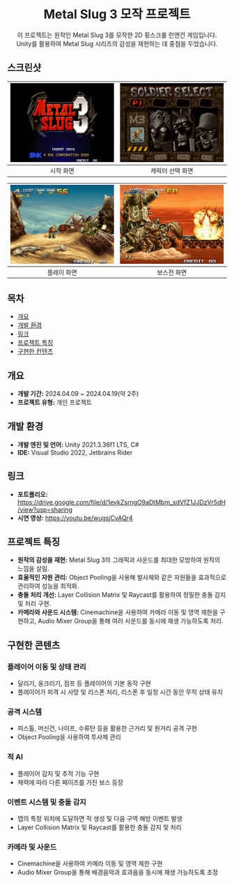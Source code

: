 <div align="center">
<h1>Metal Slug 3 모작 프로젝트</h1>
이 프로젝트는 원작인 Metal Slug 3를 모작한 2D 횡스크롤 런앤건 게임입니다.<br>
Unity를 활용하여 Metal Slug 시리즈의 감성을 재현하는 데 중점을 두었습니다.
</div>

## 스크린샷
<div align="center">

| ![Title](Images/Resize/Title.png) | ![Soldier Select](Images/Resize/Soldier_Select.png) |
|:---:|:---:|
| 시작 화면 | 캐릭터 선택 화면 |

| ![Play1](Images/Resize/Play1.png) | ![Boss](Images/Resize/Boss.png) |
|:---:|:---:|
| 플레이 화면 | 보스전 화면 |

</div>

## 목차
  - [개요](#개요) 
  - [개발 환경](#개발-환경)
  - [링크](#링크)
  - [프로젝트 특징](#프로젝트-특징)
  - [구현한 컨텐츠](#구현한-컨텐츠)

## 개요
- **개발 기간:** 2024.04.09 ~ 2024.04.19(약 2주)
- **프로젝트 유형:** 개인 프로젝트

## 개발 환경
- **개발 엔진 및 언어:** Unity 2021.3.36f1 LTS, C#
- **IDE:** Visual Studio 2022, Jetbrains Rider

## 링크
- **포트폴리오:** https://drive.google.com/file/d/1eykZsrngO9aDtMbm_sdVfZ1JJDzVr5dH/view?usp=sharing
- **시연 영상:** https://youtu.be/wugsjCvAQr4

## 프로젝트 특징
- **원작의 감성을 재현:** Metal Slug 3의 그래픽과 사운드를 최대한 모방하여 원작의 느낌을 살림.
- **효율적인 자원 관리:** Object Pooling을 사용해 발사체와 같은 자원들을 효과적으로 관리하여 성능을 최적화.
- **충돌 처리 개선:** Layer Collision Matrix 및 Raycast를 활용하여 정밀한 충돌 감지 및 처리 구현.
- **카메라와 사운드 시스템:** Cinemachine을 사용하여 카메라 이동 및 영역 제한을 구현하고, Audio Mixer Group을 통해 여러 사운드를 동시에 재생 가능하도록 처리.

## 구현한 콘텐츠

### 플레이어 이동 및 상태 관리
- 달리기, 웅크리기, 점프 등 플레이어의 기본 동작 구현
- 플레이어가 피격 시 사망 및 리스폰 처리, 리스폰 후 일정 시간 동안 무적 상태 유지

### 공격 시스템
- 피스톨, 머신건, 나이프, 수류탄 등을 활용한 근거리 및 원거리 공격 구현
- Object Pooling을 사용하여 투사체 관리

### 적 AI
- 플레이어 감지 및 추적 기능 구현
- 체력에 따라 다른 페이즈를 가진 보스 등장

### 이벤트 시스템 및 충돌 감지
- 맵의 특정 위치에 도달하면 적 생성 및 다음 구역 해방 이벤트 발생
- Layer Collision Matrix 및 Raycast를 활용한 충돌 감지 및 처리

### 카메라 및 사운드
- Cinemachine을 사용하여 카메라 이동 및 영역 제한 구현
- Audio Mixer Group을 통해 배경음악과 효과음을 동시에 재생 가능하도록 조정
